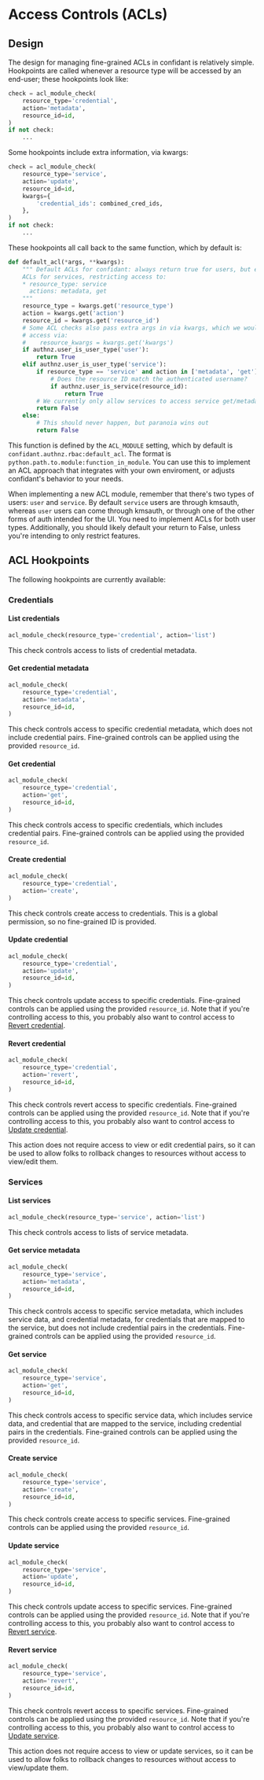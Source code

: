 # Access Controls (ACLs)
## Design

The design for managing fine-grained ACLs in confidant is relatively simple. Hookpoints are called whenever a resource type will be accessed by an end-user; these hookpoints look like:

```python
check = acl_module_check(
    resource_type='credential',
    action='metadata',
    resource_id=id,
)
if not check:
    ...
```

Some hookpoints include extra information, via kwargs:

```python
check = acl_module_check(
    resource_type='service',
    action='update',
    resource_id=id,
    kwargs={
        'credential_ids': combined_cred_ids,
    },
)
if not check:
    ...
```

These hookpoints all call back to the same function, which by default is:

```python
def default_acl(*args, **kwargs):
    """ Default ACLs for confidant: always return true for users, but enforce
    ACLs for services, restricting access to:
    * resource_type: service
      actions: metadata, get
    """
    resource_type = kwargs.get('resource_type')
    action = kwargs.get('action')
    resource_id = kwargs.get('resource_id')
    # Some ACL checks also pass extra args in via kwargs, which we would
    # access via:
    #    resource_kwargs = kwargs.get('kwargs')
    if authnz.user_is_user_type('user'):
        return True
    elif authnz.user_is_user_type('service'):
        if resource_type == 'service' and action in ['metadata', 'get']:
            # Does the resource ID match the authenticated username?
            if authnz.user_is_service(resource_id):
                return True
        # We currently only allow services to access service get/metadata
        return False
    else:
        # This should never happen, but paranoia wins out
        return False
```

This function is defined by the `ACL_MODULE` setting, which by default is `confidant.authnz.rbac:default_acl`. The format is `python.path.to.module:function_in_module`. You can use this to implement an ACL approach that integrates with your own enviroment, or adjusts confidant's behavior to your needs.

When implementing a new ACL module, remember that there's two types of users: `user` and `service`. By default `service` users are through kmsauth, whereas `user` users can come through kmsauth, or through one of the other forms of auth intended for the UI. You need to implement ACLs for both user types. Additionally, you should likely default your return to False, unless you're intending to only restrict features.

## ACL Hookpoints

The following hookpoints are currently available:

### Credentials

#### List credentials

```python
acl_module_check(resource_type='credential', action='list')
```

This check controls access to lists of credential metadata.

#### Get credential metadata

```python
acl_module_check(
    resource_type='credential',
    action='metadata',
    resource_id=id,
)
```

This check controls access to specific credential metadata, which does not include credential pairs. Fine-grained controls can be applied using the provided `resource_id`.

#### Get credential

```python
acl_module_check(
    resource_type='credential',
    action='get',
    resource_id=id,
)
```

This check controls access to specific credentials, which includes credential pairs. Fine-grained controls can be applied using the provided `resource_id`.

#### Create credential

```python
acl_module_check(
    resource_type='credential',
    action='create',
)
```

This check controls create access to credentials. This is a global permission, so no fine-grained ID is provided.

#### Update credential

```python
acl_module_check(
    resource_type='credential',
    action='update',
    resource_id=id,
)
```

This check controls update access to specific credentials. Fine-grained controls can be applied using the provided `resource_id`. Note that if you're controlling access to this, you probably also want to control access to [Revert credential](#revert-credential).

#### Revert credential

```python
acl_module_check(
    resource_type='credential',
    action='revert',
    resource_id=id,
)
```

This check controls revert access to specific credentials. Fine-grained controls can be applied using the provided `resource_id`. Note that if you're controlling access to this, you probably also want to control access to [Update credential](#update-credential).

This action does not require access to view or edit credential pairs, so it can be used to allow folks to rollback changes to resources without access to view/edit them.

### Services

#### List services

```python
acl_module_check(resource_type='service', action='list')
```

This check controls access to lists of service metadata.

#### Get service metadata

```python
acl_module_check(
    resource_type='service',
    action='metadata',
    resource_id=id,
)
```

This check controls access to specific service metadata, which includes service data, and credential metadata, for credentials that are mapped to the service, but does not include credential pairs in the credentials. Fine-grained controls can be applied using the provided `resource_id`.

#### Get service

```python
acl_module_check(
    resource_type='service',
    action='get',
    resource_id=id,
)
```

This check controls access to specific service data, which includes service data, and credential that are mapped to the service, including credential pairs in the credentials. Fine-grained controls can be applied using the provided `resource_id`.

#### Create service

```python
acl_module_check(
    resource_type='service',
    action='create',
    resource_id=id,
)
```

This check controls create access to specific services. Fine-grained controls can be applied using the provided `resource_id`.

#### Update service

```python
acl_module_check(
    resource_type='service',
    action='update',
    resource_id=id,
)
```

This check controls update access to specific services. Fine-grained controls can be applied using the provided `resource_id`. Note that if you're controlling access to this, you probably also want to control access to [Revert service](#revert-service).

#### Revert service

```python
acl_module_check(
    resource_type='service',
    action='revert',
    resource_id=id,
)
```

This check controls revert access to specific services. Fine-grained controls can be applied using the provided `resource_id`. Note that if you're controlling access to this, you probably also want to control access to [Update service](#update-service).

This action does not require access to view or update services, so it can be used to allow folks to rollback changes to resources without access to view/update them.
